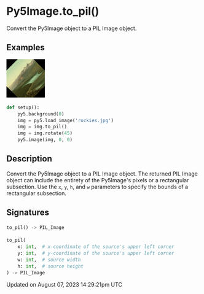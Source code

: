 # Py5Image.to_pil()

Convert the Py5Image object to a PIL Image object.

## Examples

<div class="example-table">

<div class="example-row"><div class="example-cell-image">

![example picture for to_pil()](/images/reference/Py5Image_to_pil_0.png)

</div><div class="example-cell-code">

```python
def setup():
    py5.background(0)
    img = py5.load_image('rockies.jpg')
    img = img.to_pil()
    img = img.rotate(45)
    py5.image(img, 0, 0)
```

</div></div>

</div>

## Description

Convert the Py5Image object to a PIL Image object. The returned PIL Image object can include the entirety of the Py5Image's pixels or a rectangular subsection. Use the `x`, `y`, `h`, and `w` parameters to specify the bounds of a rectangular subsection.

## Signatures

```python
to_pil() -> PIL_Image

to_pil(
    x: int,  # x-coordinate of the source's upper left corner
    y: int,  # y-coordinate of the source's upper left corner
    w: int,  # source width
    h: int,  # source height
) -> PIL_Image
```

Updated on August 07, 2023 14:29:21pm UTC
